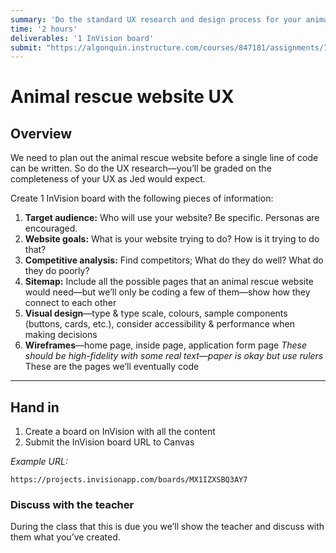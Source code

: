 ```yaml
---
summary: 'Do the standard UX research and design process for your animal rescue website.'
time: '2 hours'
deliverables: '1 InVision board'
submit: "https://algonquin.instructure.com/courses/847181/assignments/7464325"
---
```


# Animal rescue website UX

## Overview

We need to plan out the animal rescue website before a single line of code can be written. So do the UX research—you’ll be graded on the completeness of your UX as Jed would expect.

Create 1 InVision board with the following pieces of information:

1. **Target audience:** Who will use your website? Be specific. Personas are encouraged.
2. **Website goals:** What is your website trying to do? How is it trying to do that?
3. **Competitive analysis:** Find competitors; What do they do well? What do they do poorly?
4. **Sitemap:** Include all the possible pages that an animal rescue website would need—but we’ll only be coding a few of them—show how they connect to each other
6. **Visual design**—type & type scale, colours, sample components (buttons, cards, etc.), consider accessibility & performance when making decisions
7. **Wireframes**—home page, inside page, application form page
  *These should be high-fidelity with some real text—paper is okay but use rulers*
  These are the pages we’ll eventually code

---

## Hand in

1. Create a board on InVision with all the content
2. Submit the InVision board URL to Canvas

*Example URL:*

```
https://projects.invisionapp.com/boards/MX1IZXSBQ3AY7
```

### Discuss with the teacher

During the class that this is due you we’ll show the teacher and discuss with them what you’ve created.

